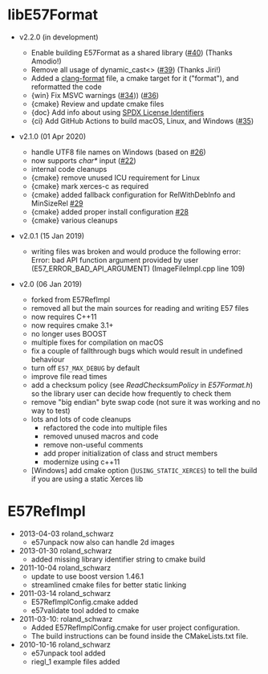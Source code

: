 # libE57Format

- v2.2.0 (in development)
  - Enable building E57Format as a shared library ([#40](https://github.com/asmaloney/libE57Format/pull/40)) (Thanks	Amodio!)
  - Remove all usage of dynamic_cast<> ([#39](https://github.com/asmaloney/libE57Format/pull/39))	(Thanks	Jiri!)
  - Added a [clang-format](https://clang.llvm.org/docs/ClangFormat.html) file, a cmake target for it ("format"), and reformatted the code
  - {win} Fix MSVC warnings  ([#34](https://github.com/asmaloney/libE57Format/pull/34))) ([#36](https://github.com/asmaloney/libE57Format/pull/36))
  - {cmake} Review and update cmake files
  - {doc} Add info about using [SPDX License Identifiers](https://spdx.org/ids)
  - {ci} Add GitHub Actions to build macOS, Linux, and Windows ([#35](https://github.com/asmaloney/libE57Format/pull/35))

- v2.1.0 (01 Apr 2020)
  - handle UTF8 file names on Windows (based on [#26](https://github.com/asmaloney/libE57Format/issues/26))
  - now supports _char*_ input ([#22](https://github.com/asmaloney/libE57Format/pull/22))
  - internal code cleanups
  - {cmake} remove unused ICU requirement for Linux
  - {cmake} mark xerces-c as required
  - {cmake} added fallback configuration for RelWithDebInfo and MinSizeRel [#29](https://github.com/asmaloney/libE57Format/pull/29)
  - {cmake} added proper install configuration [#28](https://github.com/asmaloney/libE57Format/pull/28)
  - {cmake} various cleanups

- v2.0.1 (15 Jan 2019)
  - writing files was broken and would produce the following error:
    Error: bad API function argument provided by user (E57_ERROR_BAD_API_ARGUMENT) (ImageFileImpl.cpp line 109)

- v2.0 (06 Jan 2019)
  - forked from E57RefImpl
  - removed all but the main sources for reading and writing E57 files
  - now requires C++11
  - now requires cmake 3.1+
  - no longer uses BOOST
  - multiple fixes for compilation on macOS
  - fix a couple of fallthrough bugs which would result in undefined behaviour
  - turn off `E57_MAX_DEBUG` by default
  - improve file read times
  - add a checksum policy (see _ReadChecksumPolicy_ in *E57Format.h*) so the library user can decide how frequently to check them
  - remove "big endian" byte swap code (not sure it was working and no way to test)
  - lots and lots of code cleanups
    - refactored the code into multiple files
    - removed unused macros and code
    - remove non-useful comments
    - add proper initialization of class and struct members
    - modernize using c++11
  - [Windows] add cmake option ()`USING_STATIC_XERCES`) to tell the build if you are using a static Xerces lib

# E57RefImpl

- 2013-04-03 roland_schwarz
  - e57unpack now also can handle 2d images
- 2013-01-30 roland_schwarz
  - added missing library identifier string to cmake build
- 2011-10-04 roland_schwarz
  - update to use boost version 1.46.1
  - streamlined cmake files for better static linking
- 2011-03-14 roland_schwarz
  - E57RefImplConfig.cmake added
  - e57validate tool added to cmake
- 2011-03-10: roland_schwarz
  - Added E57RefImplConfig.cmake for user project configuration.
  - The build instructions can be found inside the CMakeLists.txt file.
- 2010-10-16 roland_schwarz
  - e57unpack tool added
  - riegl_1 example files added

